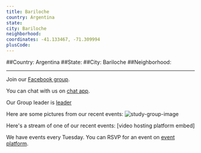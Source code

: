 ```yaml
---
title: Bariloche
country: Argentina
state: 
city: Bariloche
neighborhood: 
coordinates: -41.133467, -71.309994
plusCode:
---
```


##Country: Argentina
##State: 
##City: Bariloche
##Neighborhood: 
*****
Join our [Facebook group](https://www.facebook.com/groups/free.code.camp.bariloche).

You can chat with us on [chat app]().

Our Group leader is [leader]()

Here are some pictures from our recent events:
![study-group-image]()

Here's a stream of one of our recent events:
[video hosting platform embed]

We have events every Tuesday. You can RSVP for an event on [event platform]().

